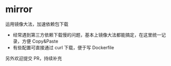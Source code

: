 # mirror

运用镜像大法，加速依赖包下载

* 经常遇到第三方依赖下载慢的问题，基本上镜像大法都能搞定，在这里统一记录，方便 Copy&Paste
* 有些配置可直接通过 curl 下载，便于写 Dockerfile

另外欢迎提交 PR，持续补充
